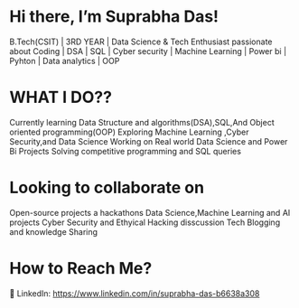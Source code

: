 # Hi there, I’m Suprabha Das!
 B.Tech(CSIT) | 3RD YEAR | Data Science & Tech Enthusiast passionate about Coding | DSA | SQL | Cyber security | Machine Learning | Power bi | Pyhton | Data analytics | OOP

# WHAT I DO?? 
Currently learning Data Structure and algorithms(DSA),SQL,And Object oriented programming(OOP)
Exploring Machine Learning ,Cyber Security,and Data Science
Working on Real world Data Science and Power Bi Projects 
Solving competitive programming and SQL queries

# Looking to collaborate on
Open-source projects a hackathons
Data Science,Machine Learning and AI projects
Cyber Security and Ethyical Hacking disscussion
Tech Blogging and knowledge Sharing 

# How to Reach Me?  
🔗 LinkedIn: https://www.linkedin.com/in/suprabha-das-b6638a308     

 
